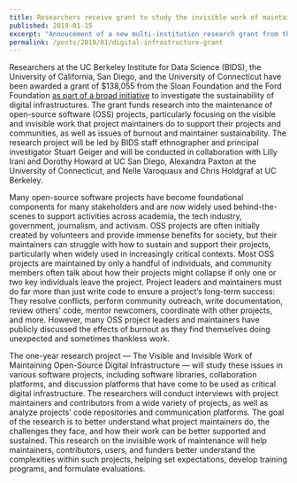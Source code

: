 ```yaml
---
title: Researchers receive grant to study the invisible work of maintaining open-source software
published: 2019-01-15
excerpt: "Annoucement of a new multi-institution research grant from the Sloan and Ford Foundations to study maintenance of digital infrastructure, specifically focusing on issues of invisible work, burnout, and community sustainability of open-source software."
permalink: /posts/2019/01/digital-infrastructure-grant
---
```


Researchers at the UC Berkeley Institute for Data Science (BIDS), the University of California, San Diego, and the University of Connecticut have been awarded a grant of $138,055 from the Sloan Foundation and the Ford Foundation [as part of a broad initiative](https://www.fordfoundation.org/ideas/equals-change-blog/posts/announcing-13m-in-funding-for-digital-infrastructure-research/) to investigate the sustainability of digital infrastructures. The grant funds research into the maintenance of open-source software (OSS) projects, particularly focusing on the visible and invisible work that project maintainers do to support their projects and communities, as well as issues of burnout and maintainer sustainability. The research project will be led by BIDS staff ethnographer and principal investigator Stuart Geiger and will be conducted in collaboration with Lilly Irani and Dorothy Howard at UC San Diego, Alexandra Paxton at the University of Connecticut, and Nelle Varoquaux and Chris Holdgraf at UC Berkeley.

Many open-source software projects have become foundational components for many stakeholders and are now widely used behind-the-scenes to support activities across academia, the tech industry, government, journalism, and activism. OSS projects are often initially created by volunteers and provide immense benefits for society, but their maintainers can struggle with how to sustain and support their projects, particularly when widely used in increasingly critical contexts. Most OSS projects are maintained by only a handful of individuals, and community members often talk about how their projects might collapse if only one or two key individuals leave the project. Project leaders and maintainers must do far more than just write code to ensure a project’s long-term success: They resolve conflicts, perform community outreach, write documentation, review others’ code, mentor newcomers, coordinate with other projects, and more. However, many OSS project leaders and maintainers have publicly discussed the effects of burnout as they find themselves doing unexpected and sometimes thankless work.

The one-year research project — The Visible and Invisible Work of Maintaining Open-Source Digital Infrastructure — will study these issues in various software projects, including software libraries, collaboration platforms, and discussion platforms that have come to be used as critical digital infrastructure. The researchers will conduct interviews with project maintainers and contributors from a wide variety of projects, as well as analyze projects’ code repositories and communication platforms. The goal of the research is to better understand what project maintainers do, the challenges they face, and how their work can be better supported and sustained. This research on the invisible work of maintenance will help maintainers, contributors, users, and funders better understand the complexities within such projects, helping set expectations, develop training programs, and formulate evaluations.
